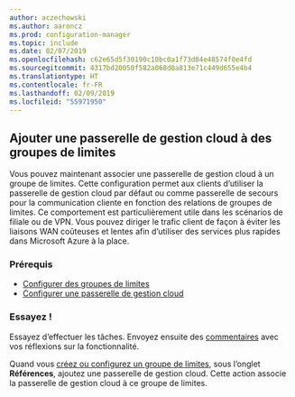 ```yaml
---
author: aczechowski
ms.author: aaroncz
ms.prod: configuration-manager
ms.topic: include
ms.date: 02/07/2019
ms.openlocfilehash: c62e65d5f30190c10bc0a1f73d84e48574f0e4fd
ms.sourcegitcommit: 4317bd20050f582a068d0a813e71c449d655e4b4
ms.translationtype: HT
ms.contentlocale: fr-FR
ms.lasthandoff: 02/09/2019
ms.locfileid: "55971950"
---
```

## <a name="bkmk_cmgbg"></a> Ajouter une passerelle de gestion cloud à des groupes de limites
<!--3640932-->

Vous pouvez maintenant associer une passerelle de gestion cloud à un groupe de limites. Cette configuration permet aux clients d’utiliser la passerelle de gestion cloud par défaut ou comme passerelle de secours pour la communication cliente en fonction des relations de groupes de limites. Ce comportement est particulièrement utile dans les scénarios de filiale ou de VPN. Vous pouvez diriger le trafic client de façon à éviter les liaisons WAN coûteuses et lentes afin d’utiliser des services plus rapides dans Microsoft Azure à la place.


### <a name="prerequisites"></a>Prérequis

- [Configurer des groupes de limites](/sccm/core/servers/deploy/configure/boundary-groups)
- [Configurer une passerelle de gestion cloud](/sccm/core/clients/manage/cmg/setup-cloud-management-gateway)


### <a name="try-it-out"></a>Essayez !

Essayez d’effectuer les tâches. Envoyez ensuite des [commentaires](/sccm/core/understand/find-help#product-feedback) avec vos réflexions sur la fonctionnalité.

Quand vous [créez ou configurez un groupe de limites](/sccm/core/servers/deploy/configure/boundary-group-procedures), sous l’onglet **Références**, ajoutez une passerelle de gestion cloud. Cette action associe la passerelle de gestion cloud à ce groupe de limites.


